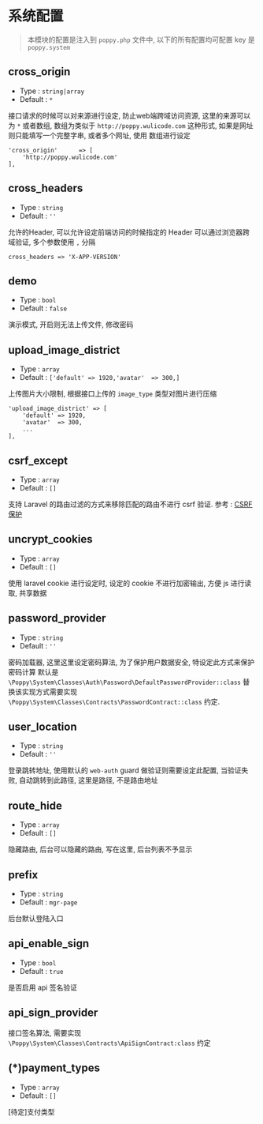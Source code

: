 # 系统配置

> 本模块的配置是注入到 `poppy.php` 文件中, 以下的所有配置均可配置
> key 是 `poppy.system`

## cross_origin

- Type : `string|array`
- Default : `*`

接口请求的时候可以对来源进行设定, 防止web端跨域访问资源, 这里的来源可以为 `*` 或者数组, 数组为类似于 `http://poppy.wulicode.com` 这种形式, 如果是网址则只能填写一个完整字串, 或者多个网址, 使用
数组进行设定

```
'cross_origin'      => [
    'http://poppy.wulicode.com'
],
```

## cross_headers

- Type : `string`
- Default : `''`

允许的Header, 可以允许设定前端访问的时候指定的 Header 可以通过浏览器跨域验证, 多个参数使用 `,` 分隔

```
cross_headers => 'X-APP-VERSION'
```

## demo

- Type : `bool`
- Default : `false`

演示模式, 开启则无法上传文件, 修改密码

## upload_image_district

- Type : `array`
- Default : `['default' => 1920,'avatar'  => 300,]`

上传图片大小限制, 根据接口上传的 `image_type` 类型对图片进行压缩

```
'upload_image_district' => [
    'default' => 1920,
    'avatar'  => 300,
    ...
],
```

## csrf_except

- Type : `array`
- Default : `[]`

支持 Laravel 的路由过滤的方式来移除匹配的路由不进行 csrf 验证. 参考 : [CSRF 保护](https://learnku.com/docs/laravel/6.x/csrf/5137)

## uncrypt_cookies

- Type : `array`
- Default : `[]`

使用 laravel cookie 进行设定时, 设定的 cookie 不进行加密输出, 方便 js 进行读取, 共享数据

## password_provider

- Type : `string`
- Default : `''`

密码加载器, 这里这里设定密码算法, 为了保护用户数据安全, 特设定此方式来保护密码计算 默认是 `\Poppy\System\Classes\Auth\Password\DefaultPasswordProvider::class`
替换该实现方式需要实现 `\Poppy\System\Classes\Contracts\PasswordContract::class` 约定.

## user_location

- Type : `string`
- Default : `''`

登录跳转地址, 使用默认的 `web-auth` guard 做验证则需要设定此配置, 当验证失败, 自动跳转到此路径, 这里是路径, 不是路由地址

## route_hide

- Type : `array`
- Default : `[]`

隐藏路由, 后台可以隐藏的路由, 写在这里, 后台列表不予显示

## prefix

- Type : `string`
- Default : `mgr-page`

后台默认登陆入口

## api_enable_sign

- Type : `bool`
- Default : `true`

是否启用 api 签名验证

## api_sign_provider

接口签名算法, 需要实现  `\Poppy\System\Classes\Contracts\ApiSignContract:class` 约定

## (*)payment_types

- Type : `array`
- Default : `[]`

[待定]支付类型
